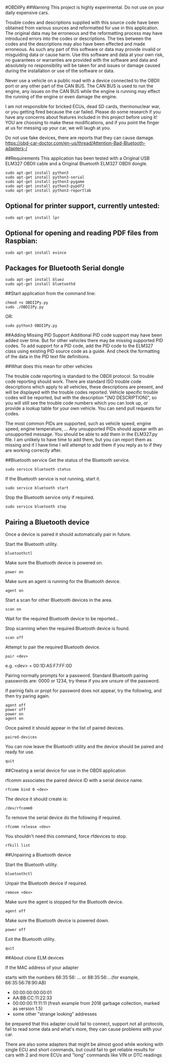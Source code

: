 #OBDIIPy
##Warning
This project is highly experimental. Do not use on your daily expensive cars.

Trouble codes and descriptions supplied with this source code have
been obtained from various sources and reformatted for use in this
application. The original data may be erroneous and the reformatting
process may have introduced errors into the codes or descriptions. The ties
between the codes and the descriptions may also have been effected and
made erroneous. As such any part of this software or data may provide
invalid or misguiding data or cause harm. Use this software and data at
your own risk, no guarantees or warranties are provided with the software
and data and absolutely no responsibility will be taken for and issues or
damage caused during the installation or use of the software or data.

Never use a vehicle on a public road with a device connected to the OBDII
port or any other part of the CAN BUS. The CAN BUS is used to run the engine,
any issues on the CAN BUS while the engine is running may effect the running
of the engine or even damage the engine. 

I am not responsible for bricked ECUs, dead SD cards, thermonuclear war, 
or you getting fired because the car failed. Please do some research if you 
have any concerns about features included in this project before using it! 
YOU are choosing to make these modifications, and if you point the finger at us 
for messing up your car, we will laugh at you.

Do not use fake devices, there are reports that they can cause damage.
https://obd-car-doctor.com/en-us/thread/Attention-Bad-Bluetooth-adapters-/

##Requirements
This application has been tested with a Original USB ELM327 OBDII cable and a Original
Bluetooth ELM327 OBDII dongle.

```
sudo apt-get install python3
sudo apt-get install python3-serial
sudo apt-get install python3-pygame
sudo apt-get install python3-pypdf2
sudo apt-get install python3-reportlab
```

## Optional for printer support, currently untested:
```
sudo apt-get install lpr
```

## Optional for opening and reading PDF files from Raspbian:
```
sudo apt-get install evince
```
## Packages for Bluetooth Serial dongle
```
sudo apt-get install bluez
sudo apt-get install bluetoothd
```

##Start application from the command line:
```
chmod +x OBDIIPy.py
sudo ./OBDIIPy.py
```
OR:
```
sudo python3 OBDIIPy.py
```

##Adding Missing PID Support
Additional PID code support may have been added over time. But
for other vehicles there may be missing supported PID codes. To add support
for a PID code, add the PID code to the ELM327 class using existing PID source
code as a guide. And check the formatting of the data in the PID text file
definitions.

##What does this mean for other vehicles

The trouble code reporting is standard to the OBDII protocol. So trouble code
reporting should work. There are standard ISO trouble code descriptions which
apply to all vehicles, these descriptions are present, and will be displayed
with the trouble codes reported. Vehicle specific trouble codes will be
reported, but with the description "[NO DESCRIPTION]", so you will still see
the trouble code numbers which you can look up, or provide a lookup table for
your own vehicle. You can send pull requests for codes.

The most common PIDs are supported, such as vehicle speed, engine speed, engine
temperature, ... Any unsupported PIDs should appear with an unsupported message.
You should be able to add them in the ELM327.py file. I am unlikely to have
time to add them, but you can report them as missing and if I have time I will
attempt to add them if you reply as to if they are working correctly after.

##Bluetooth service
Get the status of the Bluetooth service.
```
sudo service bluetooth status
```

If the Bluetooth service is not running, start it.
```
sudo service bluetooth start
```

Stop the Bluetooth service only if required.
```
sudo service bluetooth stop
```

## Pairing a Bluetooth device
Once a device is paired it should automatically pair in future.


Start the Bluetooth utility.
```
bluetoothctl
```

Make sure the Bluetooth device is powered on.
```
power on
```

Make sure an agent is running for the Bluetooth device.
```
agent on
```

Start a scan for other Bluetooth devices in the area.
```
scan on
```

Wait for the required Bluetooth device to be reported...

Stop scanning when the required Bluetooth device is found.
```
scan off
```

Attempt to pair the required Bluetooth device.
```
pair <dev>
```
e.g. \<dev> = 00:1D:A5:F7:FF:0D

Pairing normally prompts for a password. Standard Bluetooth pairing passwords
are: 0000 or 1234, try these if you are unsure of the password.

If parinig fails or propt for password does not appear, try the following, and
then try paring again.
```
agent off
power off
power on
agent on
```

Once paired it should appear in the list of paired devices.
```
paired-devices
```

You can now leave the Bluetooth utility and the device should be paired and
ready for use.
```
quit
```

##Creating a serial device for use in the OBDII application

rfcomm associates the paired device ID with a serial device name.
```
rfcomm bind 0 <dev>
```

The device it should create is:
```
/dev/rfcomm0
```

To remove the serial device do the following if required.
```
rfcomm release <dev>
```

You shouldn't need this command, force rfdevices to stop.
```
rfkill list
```

##Unpairing a Bluetooth device

Start the Bluetooth utility.
```
bluetoothctl
```

Unpair the Bluetooth device if required.
```
remove <dev>
```

Make sure the agent is stopped for the Bluetooth device.
```
agent off
```

Make sure the Bluetooth device is powered down.
```
power off
```
Exit the Bluetooth utility.
```
quit
```

##About clone ELM devices

If the MAC address of your adapter

starts with the numbers 66:35:56: ...  or 88:35:56:...(for example, 66:35:56:78:90:AB)
 
* 00:00:00:00:00:01
* AA:BB:CC:11:22:33
* 00:00:00:11:11:11 (fresh example from 2018 garbage collection, marked as version 1.5)
* some other "strange looking" addresses

be prepared that this adapter could fail to connect, support not all protocols, fail to 
read some data and what's more, they can cause problems with your car.

There are also some adapters that might be almost good while working with single ECU and 
short commands, but could fail to get reliable results for cars with 2 and more ECUs and 
"long" commands like VIN or DTC readings